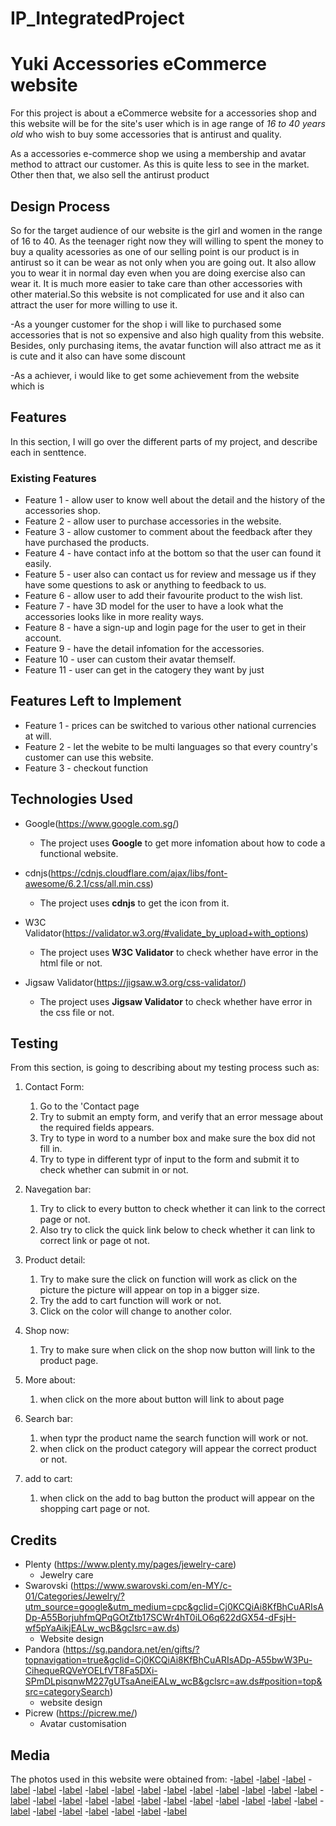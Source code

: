 # IP_IntegratedProject

# **Yuki Accessories eCommerce website**
For this project is about a eCommerce website for a accessories shop and this website will be for the site's user which is in age range of *16 to 40 years old* who wish to buy some accessories that is antirust and quality.

As a accessories e-commerce shop we using a membership and avatar method to  attract our customer. As this is quite less to see in the market. Other then that, we also sell the antirust product

## Design Process
So for the target audience of our website is the girl and women in the range of 16 to 40. As the teenager right now they will willing to spent the money to buy a quality acessories as one of our selling point is our product is in antirust so it can be wear as not only when you are going out. It also allow you to wear it in normal day even when you are doing exercise also can wear it. It is much more easier to take care than other accessories with other material.So this website is not complicated for use and it also can attract the user for more willing to use it. 

-As a younger customer for the shop i will like to purchased some accessories that is not so expensive and also high quality from this website. Besides, only purchasing items, the avatar function will also attract me as it is cute and it also can have some discount 

-As a achiever, i would like to get some achievement from the website which is 

## Features
In this section, I will go over the different parts of my project, and describe each in senttence.

### Existing Features
- Feature 1 - allow user to know well about the detail and the history of the accessories shop.
- Feature 2 - allow user to purchase accessories in the website.
- Feature 3 - allow customer to comment about the feedback after they have purchased the products.
- Feature 4 - have contact info at the bottom so that the user can found it easily.
- Feature 5 - user also can contact us for review and message us if they have some questions to ask or anything to feedback to us.
- Feature 6 - allow user to add their favourite product to the wish list.
- Feature 7 - have 3D model for the user to have a look what the accessories looks like in more reality ways.
- Feature 8 - have a sign-up and login page for the user to get in their account.
- Feature 9 - have the detail infomation for the accessories.
- Feature 10 - user can custom their avatar themself.
- Feature 11 - user can get in the catogery they want by just 

## Features Left to Implement
- Feature 1 - prices can be switched to various other national currencies at will.
- Feature 2 - let the webite to be multi languages so that every country's customer can use this website.
- Feature 3 - checkout function

## Technologies Used
- Google(https://www.google.com.sg/)
   + The project uses **Google** to get more infomation about how to code a functional website.

- cdnjs(https://cdnjs.cloudflare.com/ajax/libs/font-awesome/6.2.1/css/all.min.css)
   + The project uses **cdnjs** to get the icon from it.

  
- W3C Validator(https://validator.w3.org/#validate_by_upload+with_options)
   + The project uses **W3C Validator** to check whether have error in the html file or not.

- Jigsaw Validator(https://jigsaw.w3.org/css-validator/)
   + The project uses **Jigsaw Validator** to check whether have error in the css file or not.


## Testing
From this section, is going to describing about my testing process such as:

1. Contact Form:
   1. Go to the 'Contact page
   2. Try to submit an empty form, and verify that an error message about the required fields appears.
   3. Try to type in word to a number box and make sure the box did not fill in.
   4. Try to type in different typr of input to the form and submit it to check whether can submit in or not.

2. Navegation bar:
   1. Try to click to every button to check whether it can link to the correct page or not.
   2. Also try to click the quick link below to check whether it can link to correct link or page ot not.

3. Product detail:
   1. Try to make sure the click on function will work as click on the picture the picture will appear on top in a bigger size.
   2. Try the add to cart function will work or not.
   3. Click on the color will change to another color.

4. Shop now:
    1. Try to make sure when click on the shop now button will link to the product page.

5. More about: 
   1. when click on the more about button will link to about page

6. Search bar:
   1. when typr the product name the search function will work or not.
   2. when click on the product category will appear the correct product or not.

7. add  to cart:
   1. when click on the add to bag button the product will appear on the shopping cart page or not.

## Credits
- Plenty (https://www.plenty.my/pages/jewelry-care)
  + Jewelry care
- Swarovski (https://www.swarovski.com/en-MY/c-01/Categories/Jewelry/?utm_source=google&utm_medium=cpc&gclid=Cj0KCQiAi8KfBhCuARIsADp-A55BorjuhfmQPqGOtZtb17SCWr4hT0iLO6q622dGX54-dFsjH-wf5pYaAikjEALw_wcB&gclsrc=aw.ds)
  + Website design
- Pandora (https://sg.pandora.net/en/gifts/?topnavigation=true&gclid=Cj0KCQiAi8KfBhCuARIsADp-A55bwW3Pu-CihequeRQVeYOELfVT8Fa5DXi-SPmDLpisqnwM227gUTsaAneiEALw_wcB&gclsrc=aw.ds#position=top&src=categorySearch)
  + website design
- Picrew (https://picrew.me/)
  + Avatar customisation

## Media
The photos used in this website were obtained from:
-[label](images/abtbg2.jpg)
-[label](images/snowman.jpeg)
-[label](images/Screenshot_20230218_120038.png)
-[label](images/ring_d_sil.png)
-[label](images/ring_d_rose.png)
-[label](images/ring_d_gold.png)
-[label](images/nut_sil.png)
-[label](images/nut_rose.png)
-[label](images/nut_gold.png)
-[label](images/love_sil.png)
-[label](images/love_rose.png)
-[label](images/love_gld.png)
-[label](images/nor_gold.png)
-[label](images/nor_rose.png)
-[label](images/nor_sil.png)
-[label](images/logo_trans1.png)
-[label](images/homebg.jpg)
-[label](images/daisy_pendant.png)
-[label](images/daisy_ear.png)
-[label](images/ca_ring_ssil.png)
-[label](images/ca_ring_rose.png)
-[label](images/ca_ring_gold.png)
-[label](images/ca_pen_rose.png)
-[label](images/ca_pen_gold.png)
-[label](images/ca_pen_sil.png)
-[label](images/ca_ear_silver_side.png)
-[label](images/ca_ear_silver_front.png)
-[label](images/ca_ear_silver_back.png)
-[label](images/ca_ear_rose_front.png)
-[label](images/ca_ear_rose_back.png)
-[label](images/ca_ear_rose_side.png)
-[label](images/ca_ear_gold_back.png)
-[label](images/ca_ear_gold_frond.png)
-[label](images/ca_ear_gold_side.png)














